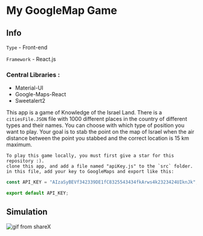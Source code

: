 # My GoogleMap Game

## Info

`Type` - Front-end

`Framework` - React.js

### Central Libraries :

- Material-UI
- Google-Maps-React
- Sweetalert2

This app is a game of Knowledge of the Israel Land.
There is a `citiesFile.JSON` file with 1000 different places in the country of different types and their names.
You can choose with which type of position you want to play.
Your goal is to stab the point on the map of Israel when the air distance between the point you stabbed and the correct location is 15 km maximum.

```
To play this game locally, you must first give a star for this repository :).
clone this app, and add a file named "apiKey.js" to the `src` folder. in this file, add your key to GoogleMaps and export like this:
```

```javascript
const API_KEY = "AIzaSyBEVf342339DE1fC8325543434fkArws4k2323424UIknJk";

export default API_KEY;
```

## Simulation

![gif from shareX](GIF.gif)
